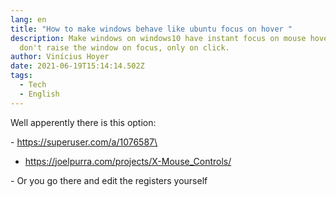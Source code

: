 ```yaml
---
lang: en
title: "How to make windows behave like ubuntu focus on hover "
description: Make windows on windows10 have instant focus on mouse hover, but
  don't raise the window on focus, only on click.
author: Vinícius Hoyer
date: 2021-06-19T15:14:14.502Z
tags:
  - Tech
  - English
---
```

Well apperently there is this option:

\- https://superuser.com/a/1076587\
  - https://joelpurra.com/projects/X-Mouse_Controls/

\- Or you go there and edit the registers yourself